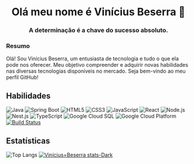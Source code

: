 <h1 align="center">Olá meu nome é Vinícius Beserra 👋</h1>
<h3 align="center">A determinação é a chave do sucesso absoluto.</h3>

<h3 align="left ">Resumo</h3>
<p align="left">

Olá! Sou Vinícius Beserra, um entusiasta de tecnologia e tudo o que ela pode nos oferecer. Meu objetivo compreender e adquirir novas habilidades nas diversas tecnologias disponíveis no mercado. Seja bem-vindo ao meu perfil GitHub!

## Habilidades
![Java](https://img.shields.io/badge/Java-007396?logo=java&logoColor=white&style=flat) ![Spring Boot](https://img.shields.io/badge/Spring_Boot-6DB33F?logo=spring-boot&logoColor=white&style=flat) ![HTML5](https://img.shields.io/badge/HTML5-E34F26?logo=html5&logoColor=white&style=flat) ![CSS3](https://img.shields.io/badge/CSS3-1572B6?logo=css3&logoColor=white&style=flat) ![JavaScript](https://img.shields.io/badge/JavaScript-F7DF1E?logo=javascript&logoColor=black&style=flat) ![React](https://img.shields.io/badge/React-61DAFB?logo=react&logoColor=white&style=flat) ![Node.js](https://img.shields.io/badge/Node.js-339933?logo=node.js&logoColor=white&style=flat) ![Nest.js](https://img.shields.io/badge/Nest.js-E0234E?logo=nestjs&logoColor=white&style=flat) ![TypeScript](https://img.shields.io/badge/TypeScript-3178C6?logo=typescript&logoColor=white&style=flat) ![Google Cloud SQL](https://img.shields.io/badge/Google_Cloud_SQL-FFD700?logo=google-cloud&logoColor=white&style=flat) ![Google Cloud Platform](https://img.shields.io/badge/GCP-4285F4?logo=google-cloud&logoColor=white&style=flat) [![Build Status](https://img.shields.io/badge/.NET-5C2D91?logo=.net&logoColor=white)](https://dotnet.microsoft.com/)






## Estatísticas
 ![Top Langs](https://github-readme-stats.vercel.app/api/top-langs/?username=ViniciusBeserraA&layout=compact&theme=dark#gh-dark-mode-only) [![Vinícius=Beserra stats-Dark](https://github-readme-stats.vercel.app/api?username=ViniciusBeserraA&show_icons=true&theme=dark#gh-dark-mode-only)](https://github.com/anuraghazra/github-readme-stats#gh-dark-mode-only)






